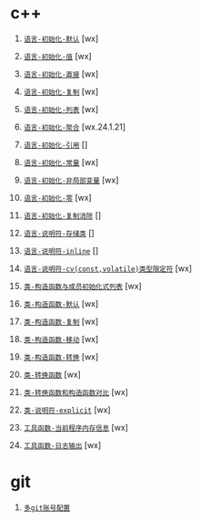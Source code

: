 # c++

1. [`语言-初始化-默认`](./cpp/语言-初始化-默认.md) [wx]
1. [`语言-初始化-值`](./cpp/语言-初始化-值.md) [wx]
1. [`语言-初始化-直接`](./cpp/语言-初始化-直接.md) [wx]
1. [`语言-初始化-复制`](./cpp/语言-初始化-复制.md) [wx]
1. [`语言-初始化-列表`](./cpp/语言-初始化-列表.md) [wx]
1. [`语言-初始化-聚合`](./cpp/语言-初始化-聚合.md) [wx.24.1.21]
1. [`语言-初始化-引用`](./cpp/语言-初始化-引用.md) []
1. [`语言-初始化-常量`](./cpp/语言-初始化-常量.md) [wx]
1. [`语言-初始化-非局部变量`](./cpp/语言-初始化-非局部变量.md) [wx]
1. [`语言-初始化-零`](./cpp/语言-初始化-零.md) [wx]
1. [`语言-初始化-复制消除`](./cpp/语言-初始化-复制消除.md) []

1. [`语言-说明符-存储类`](./cpp/语言-说明符-存储类.md) []
1. [`语言-说明符-inline`](./cpp/语言-说明符-inline.md) []
1. [`语言-说明符-cv(const,volatile)类型限定符`](<./cpp/语言-说明符-cv(const,volatile)类型限定符.md>) [wx]

1. [`类-构造函数与成员初始化式列表`](./cpp/类-构造函数与成员初始化式列表.md) [wx]
1. [`类-构造函数-默认`](./cpp/类-构造函数-默认.md) [wx]
1. [`类-构造函数-复制`](./cpp/类-构造函数-复制.md) [wx]
1. [`类-构造函数-移动`](./cpp/类-构造函数-移动.md) [wx]
1. [`类-构造函数-转换`](./cpp/类-构造函数-转换.md) [wx]
1. [`类-转换函数`](./cpp/类-转换函数.md) [wx]
1. [`类-转换函数和构造函数对比`](./cpp/类-转换函数和构造函数对比.md) [wx]

1. [`类-说明符-explicit`](./cpp/类-说明符-explicit.md) [wx]

1. [`工具函数-当前程序内存信息`](./cpp/工具函数-当前程序内存信息.md) [wx]
1. [`工具函数-日志输出`](./cpp/工具函数-日志输出.md) [wx]

# git

1. [`多git账号配置`](./git/多git账号配置.md)
